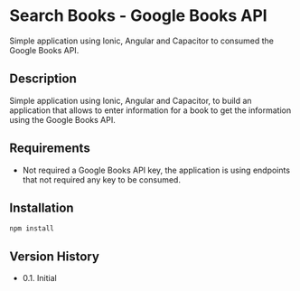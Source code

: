 # Search Books - Google Books API

Simple application using Ionic, Angular and Capacitor to consumed the Google Books API.


## Description 

Simple application using Ionic, Angular and Capacitor, to build an application that allows to enter information for a book to get the information using the Google Books API.

## Requirements

- Not required a Google Books API key, the application is using endpoints that not required any key to be consumed.

## Installation 

    npm install


## Version History

- 0.1. Initial